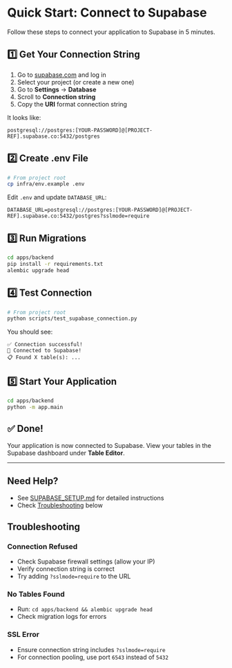 # Quick Start: Connect to Supabase

Follow these steps to connect your application to Supabase in 5 minutes.

## 1️⃣ Get Your Connection String

1. Go to [supabase.com](https://supabase.com) and log in
2. Select your project (or create a new one)
3. Go to **Settings** → **Database**
4. Scroll to **Connection string**
5. Copy the **URI** format connection string

It looks like:
```
postgresql://postgres:[YOUR-PASSWORD]@[PROJECT-REF].supabase.co:5432/postgres
```

## 2️⃣ Create .env File

```bash
# From project root
cp infra/env.example .env
```

Edit `.env` and update `DATABASE_URL`:
```env
DATABASE_URL=postgresql://postgres:[YOUR-PASSWORD]@[PROJECT-REF].supabase.co:5432/postgres?sslmode=require
```

## 3️⃣ Run Migrations

```bash
cd apps/backend
pip install -r requirements.txt
alembic upgrade head
```

## 4️⃣ Test Connection

```bash
# From project root
python scripts/test_supabase_connection.py
```

You should see:
```
✅ Connection successful!
🎉 Connected to Supabase!
📋 Found X table(s): ...
```

## 5️⃣ Start Your Application

```bash
cd apps/backend
python -m app.main
```

## ✅ Done!

Your application is now connected to Supabase. View your tables in the Supabase dashboard under **Table Editor**.

---

## Need Help?

- See [SUPABASE_SETUP.md](./SUPABASE_SETUP.md) for detailed instructions
- Check [Troubleshooting](#troubleshooting) below

## Troubleshooting

### Connection Refused
- Check Supabase firewall settings (allow your IP)
- Verify connection string is correct
- Try adding `?sslmode=require` to the URL

### No Tables Found
- Run: `cd apps/backend && alembic upgrade head`
- Check migration logs for errors

### SSL Error
- Ensure connection string includes `?sslmode=require`
- For connection pooling, use port `6543` instead of `5432`


